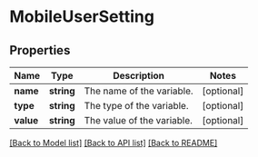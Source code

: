 # MobileUserSetting

## Properties
Name | Type | Description | Notes
------------ | ------------- | ------------- | -------------
**name** | **string** | The name of the variable. | [optional] 
**type** | **string** | The type of the variable. | [optional] 
**value** | **string** | The value of the variable. | [optional] 

[[Back to Model list]](../README.md#documentation-for-models) [[Back to API list]](../README.md#documentation-for-api-endpoints) [[Back to README]](../README.md)


